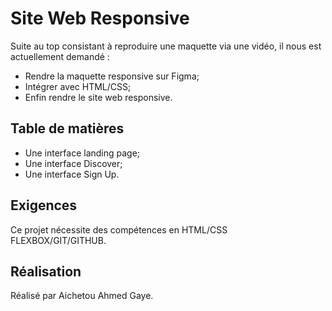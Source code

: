 # Site Web Responsive

Suite au top consistant à reproduire une maquette via une vidéo, il nous est actuellement demandé :
- Rendre la maquette responsive sur Figma;
- Intégrer avec HTML/CSS;
- Enfin rendre le site web responsive.

## Table de matières

- Une interface landing page;
- Une interface Discover;
- Une interface Sign Up.

## Exigences

Ce projet nécessite des compétences en HTML/CSS FLEXBOX/GIT/GITHUB.

## Réalisation

Réalisé par Aichetou Ahmed Gaye.